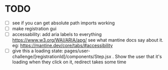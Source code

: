 # TODO

- [ ] see if you can get absolute path imports working
- [ ] make registration gui
- [ ] accessability: add aria labels to everything
      https://www.w3.org/WAI/ARIA/apg/
      see what mantine docs say about it. eg: https://mantine.dev/core/tabs/#accessibility
- [ ] give this a loading state: pages/user-challenge/[registrationId]/components/Step.jsx . Show the user that it's loading when they click on it, redirect takes some time
